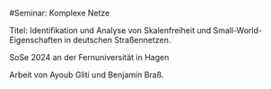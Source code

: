 #Seminar: Komplexe Netze

Titel: Identifikation und Analyse von Skalenfreiheit und Small-World-Eigenschaften in deutschen Straßennetzen. 


SoSe 2024 an der Fernuniversität in Hagen

Arbeit von Ayoub Gliti und Benjamin Braß.